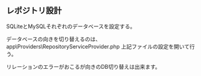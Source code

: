 ## レポジトリ設計
SQLiteとMySQLそれぞれのデータベースを設定する。

データベースの向きを切り替えるのは、
app\Providers\RepositoryServiceProvider.php
上記ファイルの設定を開いて行う。

リレーションのエラーがおこるが向きのDB切り替えは出来ます。
